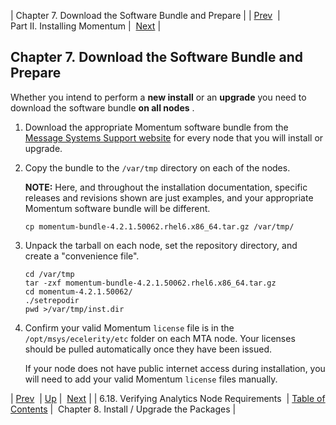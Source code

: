 | Chapter 7. Download the Software Bundle and Prepare |
| [Prev](byb.analytics_reqs)  | Part II. Installing Momentum |  [Next](install_upgrade_packages) |

## Chapter 7. Download the Software Bundle and Prepare

Whether you intend to perform a **new install**         or an **upgrade** you need to download the software bundle **on all nodes** .

1.  Download the appropriate Momentum software bundle from the [Message Systems Support website](https://support.messagesystems.com/start) for every node that you will install or upgrade.

2.  Copy the bundle to the `/var/tmp` directory on each of the nodes.

    **NOTE:** Here, and throughout the installation documentation, specific releases and revisions shown are just examples, and your appropriate Momentum software bundle will be different.

    `cp momentum-bundle-4.2.1.50062.rhel6.x86_64.tar.gz /var/tmp/`
3.  Unpack the tarball on each node, set the repository directory, and create a "convenience file".

    ```
    cd /var/tmp
    tar -zxf momentum-bundle-4.2.1.50062.rhel6.x86_64.tar.gz
    cd momentum-4.2.1.50062/
    ./setrepodir
    pwd >/var/tmp/inst.dir
    ```

4.  Confirm your valid Momentum `license` file is in the `/opt/msys/ecelerity/etc` folder on each MTA node. Your licenses should be pulled automatically once they have been issued.

    If your node does not have public internet access during installation, you will need to add your valid Momentum `license` files manually.

| [Prev](byb.analytics_reqs)  | [Up](p.installing) |  [Next](install_upgrade_packages) |
| 6.18. Verifying Analytics Node Requirements  | [Table of Contents](index) |  Chapter 8. Install / Upgrade the Packages |

